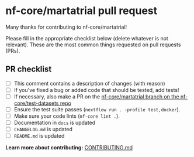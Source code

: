 # nf-core/martatrial pull request

Many thanks for contributing to nf-core/martatrial!

Please fill in the appropriate checklist below (delete whatever is not relevant).
These are the most common things requested on pull requests (PRs).

## PR checklist

- [ ] This comment contains a description of changes (with reason)
- [ ] If you've fixed a bug or added code that should be tested, add tests!
- [ ] If necessary, also make a PR on the [nf-core/martatrial branch on the nf-core/test-datasets repo](https://github.com/nf-core/test-datasets/pull/new/nf-core/martatrial)
- [ ] Ensure the test suite passes (`nextflow run . -profile test,docker`).
- [ ] Make sure your code lints (`nf-core lint .`).
- [ ] Documentation in `docs` is updated
- [ ] `CHANGELOG.md` is updated
- [ ] `README.md` is updated

**Learn more about contributing:** [CONTRIBUTING.md](https://github.com/nf-core/martatrial/tree/master/.github/CONTRIBUTING.md)